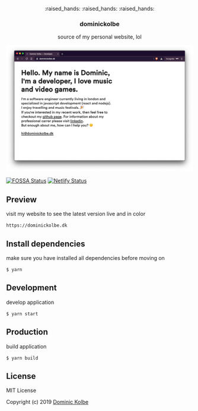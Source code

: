 <p align="center">
  <p align="center">:raised_hands: :raised_hands: :raised_hands:</p>
  <h3 align="center">dominickolbe</h3>
  <p align="center">source of my personal website, lol<p>
</p>

<p align="center">
  <img src="screenshot.png" alt="screenshot">
</p>

[![FOSSA Status](https://app.fossa.com/api/projects/git%2Bgithub.com%2Fdominickolbe%2Fdominickolbe.svg?type=shield)](https://app.fossa.com/projects/git%2Bgithub.com%2Fdominickolbe%2Fdominickolbe?ref=badge_shield)
[![Netlify Status](https://api.netlify.com/api/v1/badges/99a46c4a-cf76-4c42-ac69-c1d800b6de4c/deploy-status)](https://app.netlify.com/sites/dominickolbe/deploys)

## Preview
visit my website to see the latest version live and in color
```
https://dominickolbe.dk
```

## Install dependencies
make sure you have installed all dependencies before moving on
```
$ yarn
```

## Development
develop application
```
$ yarn start
```

## Production
build application
```
$ yarn build
```

## License
MIT License

Copyright (c) 2019 [Dominic Kolbe](https://dominickolbe.dk)
